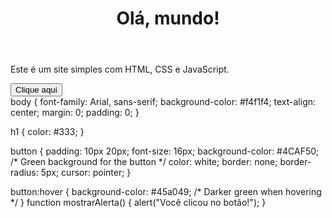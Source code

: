 <!DOCTYPE html>
<html lang="pt-BR">
    <head>
        <meta charset="UTF-8">
        <meta name="viewport" content="width=device-width, initial-scale=1.0">
        <title>Meu site básico</title>
        <link rel="stylesheet" href="styles.css">
    </head>
    <body>
        <header>
            <h1>Olá, mundo!</h1>
        </header>
        <main>
            <p>Este é um site simples com HTML, CSS e JavaScript.</p>
            <button onclick="mostrarAlerta()">Clique aqui</button>
        </main>
        <script src="script.js"></script>
    </body>
</html>
body {
    font-family: Arial, sans-serif;
    background-color: #f4f1f4;
    text-align: center;
    margin: 0;
    padding: 0;
}

h1 {
    color: #333;
}

button {
    padding: 10px 20px;
    font-size: 16px;
    background-color: #4CAF50; /* Green background for the button */
    color: white;
    border: none;
    border-radius: 5px;
    cursor: pointer;
}

button:hover {
    background-color: #45a049; /* Darker green when hovering */
}
function mostrarAlerta() {
    alert("Você clicou no botão!");
}
